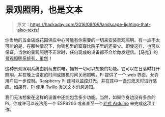 # 景观照明，也是文本

> 原文：<https://hackaday.com/2016/09/09/landscape-lighting-that-also-texts/>

你当地的五金店或花园供应中心可能有你需要的一切来安装景观照明。有一点不太可能的是，在那种情况下，你钱包里的窟窿比院子里的还要少。即使这样，也可以保证，当你的景观照明不正常时，任何现成的设备都不会给你发短信。【马克】的[景观照明系统有，虽然](https://drkmsmithjr.github.io/LConnect/)！

这种景观照明系统由树莓皮供电，拥有一切可以想象的功能。它可以在日落时打开照明，并在晚上设定的时间或随机时间关闭照明。Pi 提供了一个 web 界面，允许用户进一步控制。Raspberry Pi 还可以监控灯光，并在其中一盏灯熄灭时进行感应。如果有，Pi 使用 Twillo 发送文本消息通知。

我们无法想象在这样的设置中还能包含多少功能。当然，如果你身边没有多余的 Pi，你或许可以设法用一个 ESP8266 或者甚至一个[老式 Arduino](http://hackaday.com/2013/11/15/arduino-astronomic-clock-automates-lights/) 来完成这项工作。